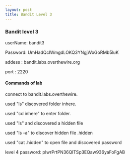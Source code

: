 ```yaml
---
layout: post
title: Bandit Level 3
---
```

<h3>Bandit level 3</h3>
<p>userName: bandit3</p>
<p>Password: UmHadQclWmgdLOKQ3YNgjWxGoRMb5luK</p>
<p>addess  : bandit.labs.overthewire.org</p>
<p>port    : 2220</p>
<h4>Commands of lab</h4>
<p>connect to bandit.labs.overthewire.</p>
<p>used "ls" discovered folder inhere.</p>
<p>used "cd inhere" to enter folder.</p>
<p>used "ls" and discovered a hidden file</p>
<p>used "ls -a" to discover hidden file .hidden</p>
<p>used "cat .hidden" to open file and discovered password</p>
<p></p>
<p>level 4 password: pIwrPrtPN36QITSp3EQaw936yaFoFgAB</p>
